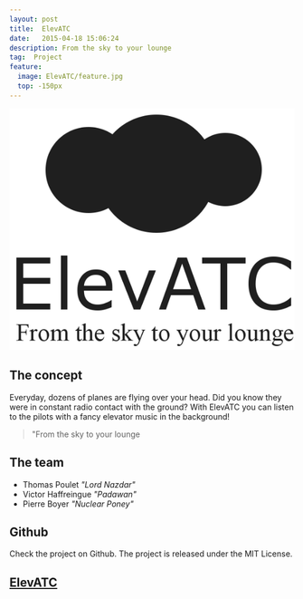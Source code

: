 ```yaml
---
layout: post
title:  ElevATC
date:   2015-04-18 15:06:24
description: From the sky to your lounge
tag:  Project
feature:
  image: ElevATC/feature.jpg
  top: -150px
---
```

![](../assets/content/ElevATC/logo.png)

## The concept

Everyday, dozens of planes are flying over your head. Did you know they were in constant radio contact with the ground?
With ElevATC you can listen to the pilots with a fancy elevator music in the background!

>"From the sky to your lounge

## The team

* Thomas Poulet *"Lord Nazdar"*
* Victor Haffreingue *"Padawan"*
* Pierre Boyer *"Nuclear Poney"*

## Github

Check the project on Github. The project is released under the MIT License.

## [ElevATC](http://nobe4.fr/ElevATC/)